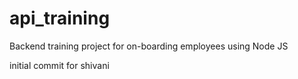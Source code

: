 # api_training
Backend training project for on-boarding employees using Node JS

initial commit for shivani
